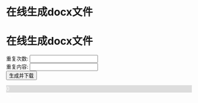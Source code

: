 # 在线生成docx文件

<!-- 引入docx.js库 -->
<script src="../3rd-party/docx/index.umd.js"></script>
<style>
    /* 进度条的样式 */
    #progressBar {
        width: 100%;
        background-color: #ddd;
    }

    #progressBar div {
        height: 20px;
            background-color: #4CAF50;
            text-align: center;
            line-height: 20px;
            color: white;
        }
</style>


<h1>在线生成docx文件</h1>
<form id="docxForm">
    <label for="repeatCount">重复次数:</label>
    <input type="number" id="repeatCount" name="repeatCount" required>
    <br>
    <label for="textContent">重复内容:</label>
    <input type="text" id="textContent" name="textContent" required>
    <br>
    <button type="submit">生成并下载</button>
</form>
<div id="progressBar">
    <div id="progress" style="width: 0%;">0%</div>
    </div>
<script>
// 处理表单提交事件
        document.getElementById('docxForm').onsubmit = async (event) => {
            event.preventDefault();
            const repeatCount = document.getElementById('repeatCount').value;
            const textContent = document.getElementById('textContent').value;

            // 创建一个新的docx文档
            const doc = new docx.Document();

            // 更新进度条
            let currentProgress = 0;
            const updateProgress = (progress) => {
                document.getElementById('progress').style.width = `${progress}%`;
                document.getElementById('progress').textContent = `${progress}%`;
            };

            // 分批添加内容以更新进度条
            const batchSize = 10;
            for (let i = 0; i < repeatCount; i += batchSize) {
                const end = Math.min(i + batchSize, repeatCount);
                for (let j = i; j < end; j++) {
                    doc.addSection({
                        properties: {},
                        children: [new docx.Paragraph(textContent)],
                    });
                }
                currentProgress = Math.floor((i / repeatCount) * 100);
                updateProgress(currentProgress);
                await new Promise((resolve) => setTimeout(resolve, 100)); // 模拟异步操作
            }

            // 生成docx文件
            const blob = await docx.Packer.toBlob(doc);
            const url = URL.createObjectURL(blob);
            const a = document.createElement('a');
            a.href = url;
            a.download = 'output.docx';
            document.body.appendChild(a);
            a.click();
            document.body.removeChild(a);
            URL.revokeObjectURL(url);
        };
</script>
